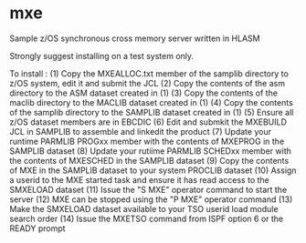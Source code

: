 # mxe
Sample z/OS synchronous cross memory server written in HLASM

Strongly suggest installing on a test system only.

To install :
(1) Copy the MXEALLOC.txt member of the samplib directory to z/OS system, edit it and submit the JCL 
(2) Copy the contents of the asm directory to the ASM dataset created in (1)
(3) Copy the contents of the maclib directory to the MACLIB dataset created in (1)
(4) Copy the contents of the samplib directory to the SAMPLIB dataset created in (1)
(5) Ensure all z/OS dataset members are in EBCDIC
(6) Edit and submkit the MXEBUILD JCL in SAMPLIB to assemble and linkedit the product
(7) Update your runtime PARMLIB PROGxx member with the contents of MXEPROG in the SAMPLIB dataset
(8) Update your rutiime PARMLIB SCHEDxx member with the contents of MXESCHED in the SAMPLIB dataset
(9) Copy the contents of MXE in the SAMPLIB dataset to your system PROCLIB dataset
(10) Assign a userid to the MXE started task and ensure it has read access to the SMXELOAD dataset
(11) Issue the "S MXE" operator command to start the server
(12) MXE can be stopped using the "P MXE" operator command
(13) Make the SMXELOAD dataset available to your TSO userid load module search order
(14) Issue the MXETSO command from ISPF option 6 or the READY prompt
